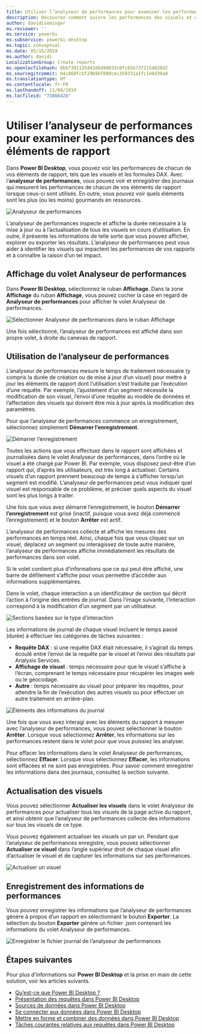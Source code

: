 ```yaml
---
title: Utiliser l’analyseur de performances pour examiner les performances des éléments de rapport dans Power BI Desktop
description: Découvrez comment suivre les performances des visuels et des éléments de rapport, notamment leur utilisation des ressources et leur réactivité
author: davidiseminger
ms.reviewer: ''
ms.service: powerbi
ms.subservice: powerbi-desktop
ms.topic: conceptual
ms.date: 05/15/2019
ms.author: davidi
LocalizationGroup: Create reports
ms.openlocfilehash: 8bbf391135442d6490033c0fc65b7372154820d2
ms.sourcegitcommit: 64c860fcbf2969bf089cec358331a1fc1e0d39a8
ms.translationtype: HT
ms.contentlocale: fr-FR
ms.lasthandoff: 11/09/2019
ms.locfileid: "73866428"
---
```

# <a name="use-performance-analyzer-to-examine-report-element-performance"></a>Utiliser l’analyseur de performances pour examiner les performances des éléments de rapport

Dans **Power BI Desktop**, vous pouvez voir les performances de chacun de vos éléments de rapport, tels que les visuels et les formules DAX. Avec l’**analyseur de performances**, vous pouvez voir et enregistrer des journaux qui mesurent les performances de chacun de vos éléments de rapport lorsque ceux-ci sont utilisés. En outre, vous pouvez voir quels éléments sont les plus (ou les moins) gourmands en ressources.

![Analyseur de performances](media/desktop-performance-analyzer/performance-analyzer-01.png)

L’analyseur de performances inspecte et affiche la durée nécessaire à la mise à jour ou à l’actualisation de tous les visuels en cours d’utilisation. En outre, il présente les informations de telle sorte que vous pouvez afficher, explorer ou exporter les résultats. L’analyseur de performances peut vous aider à identifier les visuels qui impactent les performances de vos rapports et à connaître la raison d’un tel impact.

## <a name="displaying-the-performance-analyzer-pane"></a>Affichage du volet Analyseur de performances

Dans **Power BI Desktop**, sélectionnez le ruban **Affichage**. Dans la zone **Affichage** du ruban **Affichage**, vous pouvez cocher la case en regard de **Analyseur de performances** pour afficher le volet Analyseur de performances.

![Sélectionner Analyseur de performances dans le ruban Affichage](media/desktop-performance-analyzer/performance-analyzer-02.png)

Une fois sélectionné, l’analyseur de performances est affiché dans son propre volet, à droite du canevas de rapport.

## <a name="using-performance-analyzer"></a>Utilisation de l’analyseur de performances

L’analyseur de performances mesure le temps de traitement nécessaire (y compris la durée de création ou de mise à jour d’un visuel) pour mettre à jour les éléments de rapport dont l’utilisation s’est traduite par l’exécution d’une requête. Par exemple, l’ajustement d’un segment nécessite la modification de son visuel, l’envoi d’une requête au modèle de données et l’affectation des visuels qui doivent être mis à jour après la modification des paramètres. 

Pour que l’analyseur de performances commence un enregistrement, sélectionnez simplement **Démarrer l’enregistrement**.

![Démarrer l’enregistrement](media/desktop-performance-analyzer/performance-analyzer-03.png)

Toutes les actions que vous effectuez dans le rapport sont affichées et journalisées dans le volet Analyseur de performances, dans l’ordre où le visuel a été chargé par Power BI. Par exemple, vous disposez peut-être d’un rapport qui, d’après les utilisateurs, est très long à actualiser. Certains visuels d’un rapport prennent beaucoup de temps à s’afficher lorsqu’un segment est modifié. L’analyseur de performances peut vous indiquer quel visuel est responsable de ce problème, et préciser quels aspects du visuel sont les plus longs à traiter. 

Une fois que vous avez démarré l’enregistrement, le bouton **Démarrer l’enregistrement** est grisé (inactif, puisque vous avez déjà commencé l’enregistrement) et le bouton **Arrêter** est actif. 

L’analyseur de performances collecte et affiche les mesures des performances en temps réel. Ainsi, chaque fois que vous cliquez sur un visuel, déplacez un segment ou interagissez de toute autre manière, l’analyseur de performances affiche immédiatement les résultats de performances dans son volet.

Si le volet contient plus d’informations que ce qui peut être affiché, une barre de défilement s’affiche pour vous permettre d’accéder aux informations supplémentaires.

Dans le volet, chaque interaction a un identificateur de section qui décrit l’action à l’origine des entrées de journal. Dans l’image suivante, l’interaction correspond à la modification d’un segment par un utilisateur.

![Sections basées sur le type d’interaction](media/desktop-performance-analyzer/performance-analyzer-04.png)

Les informations de journal de chaque visuel incluent le temps passé (durée) à effectuer les catégories de tâches suivantes :

* **Requête DAX** : si une requête DAX était nécessaire, il s’agirait du temps écoulé entre l’envoi de la requête par le visuel et l’envoi des résultats par Analysis Services.
* **Affichage de visuel** : temps nécessaire pour que le visuel s’affiche à l’écran, comprenant le temps nécessaire pour récupérer les images web ou le géocodage. 
* **Autre** : temps nécessaire au visuel pour préparer les requêtes, pour attendre la fin de l’exécution des autres visuels ou pour effectuer un autre traitement en arrière-plan.

![Éléments des informations du journal](media/desktop-performance-analyzer/performance-analyzer-06.png)

Une fois que vous avez interagi avec les éléments du rapport à mesurer avec l’analyseur de performances, vous pouvez sélectionner le bouton **Arrêter**. Lorsque vous sélectionnez **Arrêter**, les informations sur les performances restent dans le volet pour que vous puissiez les analyser.

Pour effacer les informations dans le volet Analyseur de performances, sélectionnez **Effacer**. Lorsque vous sélectionnez **Effacer**, les informations sont effacées et ne sont pas enregistrées. Pour savoir comment enregistrer les informations dans des journaux, consultez la section suivante. 

## <a name="refreshing-visuals"></a>Actualisation des visuels

Vous pouvez sélectionner **Actualiser les visuels** dans le volet Analyseur de performances pour actualiser tous les visuels de la page active du rapport, et ainsi obtenir que l’analyseur de performances collecte des informations sur tous les visuels de ce type.

Vous pouvez également actualiser les visuels un par un. Pendant que l’analyseur de performances enregistre, vous pouvez sélectionner **Actualiser ce visuel** dans l’angle supérieur droit de chaque visuel afin d’actualiser le visuel et de capturer les informations sur ses performances.

![Actualiser un visuel](media/desktop-performance-analyzer/performance-analyzer-07.png)

## <a name="saving-performance-information"></a>Enregistrement des informations de performances

Vous pouvez enregistrer les informations que l’analyseur de performances génère à propos d’un rapport en sélectionnant le bouton **Exporter**. La sélection du bouton **Exporter** génère un fichier .json contenant les informations du volet Analyseur de performances. 

![Enregistrer le fichier journal de l’analyseur de performances](media/desktop-performance-analyzer/performance-analyzer-05.png)


## <a name="next-steps"></a>Étapes suivantes
Pour plus d’informations sur **Power BI Desktop** et la prise en main de cette solution, voir les articles suivants.

* [Qu’est-ce que Power BI Desktop ?](desktop-what-is-desktop.md)
* [Présentation des requêtes dans Power BI Desktop](desktop-query-overview.md)
* [Sources de données dans Power BI Desktop](desktop-data-sources.md)
* [Se connecter aux données dans Power BI Desktop](desktop-connect-to-data.md)
* [Mettre en forme et combiner des données dans Power BI Desktop](desktop-shape-and-combine-data.md)
* [Tâches courantes relatives aux requêtes dans Power BI Desktop](desktop-common-query-tasks.md)   

